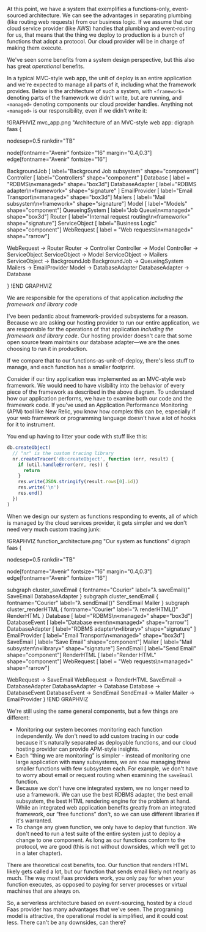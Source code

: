 At this point, we have a system that exemplifies a functions-only, event-sourced architecture.  We can see the advantages in separating plumbing (like routing web requests) from our business logic.  If we assume that our cloud
service provider (like AWS) handles that plumbing and event-routing for us, that means that the thing we deploy to production is a bunch of functions that adopt a protocol.  Our cloud provider will be in charge of making them execute.

We've seen some benefits from a system design perspective, but this also has great _operational_ benefits.

In a typical MVC-style web app, the unit of deploy is an entire application and we're expected to manage all parts of it, including what the framework provides.  Below is the architecture of such a system, with `«framework»` denoting parts of the framework we didn't write, but are running, and `«managed»` denoting components our cloud provider handles.  Anything not `«managed»` is our responsibility, even if we didn't write it:

!GRAPHVIZ mvc_app.png "Architecture of an MVC-style web app:
digraph faas {

  nodesep=0.5
  rankdir="TB"

  node[fontname="Avenir" fontsize="16" margin="0.4,0.3"]
  edge[fontname="Avenir" fontsize="16"]

  BackgroundJob   [ label="Background Job subsystem" shape="component"]
  Controller      [ label="Controllers" shape="component" ]
  Database        [ label = "RDBMS\n«managed»" shape="box3d"]
  DatabaseAdapter [ label="RDBMS adapter\n«framework»" shape="signature" ]
  EmailProvider   [ label="Email Transport\n«managed»" shape="box3d"]
  Mailers         [ label="Mail subsystem\n«framework»" shape="signature"]
  Model           [ label="Models" shape="component"]
  QueueingSystem  [ label="Job Queue\n«managed»" shape="box3d"]
  Router          [ label="Internal request routing\n«framework»" shape="signature"]
  ServiceObject   [ label="Business Logic" shape="component"]
  WebRequest      [ label = "Web requests\n«managed»" shape="rarrow"]

  WebRequest    -> Router
  Router        -> Controller
  Controller    -> Model
  Controller    -> ServiceObject
  ServiceObject -> Model
  ServiceObject -> Mailers
  ServiceObject -> BackgroundJob
  BackgroundJob -> QueueingSystem
  Mailers       -> EmailProvider
  Model         -> DatabaseAdapter
  DatabaseAdapter -> Database

}
!END GRAPHVIZ

<aside class="pullquote">We are responsible for the operations of that application <em>including the framework and library code</em></aside>

I've been pedantic about framework-provided subsystems for a reason.  Because we are asking our hosting provider
to run our entire application, we are responsible for the operations of that application _including the framework
and library code_.  Our hosting provider doesn't care that some open source team maintains our database adapter—we
are the ones choosing to run it in production.

If we compare that to our functions-as-unit-of-deploy, there's less stuff to manage, and each function has a
smaller footprint.

Consider if our tiny application was implemented as an MVC-style web framework.  We would need to have visibility into the
behavior of every piece of the framework as described in the above diagram. To understand how our application performs, we have
to examine both our code and the framework code.  If you've used an Application Performance Monitoring (APM) tool like New Relic, you know how complex this can be, especially if your web framework or programming language doesn't have a lot of hooks for it
to instrument.

You end up having to litter your code with stuff like this:

```javascript
db.createObject(
  // "nr" is the custom tracing library
  nr.createTracer('db:createObject', function (err, result) {
    if (util.handleError(err, res)) {
      return
    }
    res.write(JSON.stringify(result.rows[0].id))
    res.write('\n')
    res.end()
  })
)
```

When we design our system as functions responding to events, all of which is managed by the cloud services provider, it gets
simpler and we don't need very much custom tracing junk:

!GRAPHVIZ function_architecture.png "Our system as functions"
digraph faas {

  nodesep=0.5
  rankdir="TB"

  node[fontname="Avenir" fontsize="16" margin="0.4,0.3"]
  edge[fontname="Avenir" fontsize="16"]

  subgraph cluster_saveEmail {
    fontname="Courier"
    label="ƛ saveEmail()"
    SaveEmail
    DatabaseAdapter
  }
  subgraph cluster_sendEmail {
    fontname="Courier"
    label="ƛ sendEmail()"
    SendEmail
    Mailer
  }
  subgraph cluster_renderHTML {
    fontname="Courier"
    label="ƛ renderHTML()"
    RenderHTML
  }
  Database        [ label="RDBMS\n«managed»"           shape="box3d"]
  DatabaseEvent   [ label="Database event\n«managed»"  shape="rarrow"]
  DatabaseAdapter [ label="RDBMS adapter\n«library»"   shape="signature" ]
  EmailProvider   [ label="Email Transport\n«managed»" shape="box3d"]
  SaveEmail       [ label="Save Email"                 shape="component"]
  Mailer          [ label="Mail subsystem\n«library»"  shape="signature"]
  SendEmail       [ label="Send Email"                 shape="component"]
  RenderHTML      [ label="Render HTML"                shape="component"]
  WebRequest      [ label = "Web requests\n«managed»"  shape="rarrow"]

  WebRequest      -> SaveEmail
  WebRequest      -> RenderHTML
  SaveEmail       -> DatabaseAdapter
  DatabaseAdapter -> Database
  Database        -> DatabaseEvent
  DatabaseEvent   -> SendEmail
  SendEmail       -> Mailer
  Mailer          -> EmailProvider
}
!END GRAPHVIZ

We're still using the same general components, but a few things are different:

* Monitoring our system becomes monitoring each function independently.  We don't need to add custom tracing in
our code because it's naturally separated as deployable functions, and our cloud hosting provider can provide
APM-style insights.
* Each “thing we are monitoring” is simpler - instead of monitoring one large application with many subsystems, we
are now managing three smaller functions with few subsystem each.  For example, we don't have to worry about email
or request routing when examining the `saveEmail` function.
* Because we don't have one integrated system, we no longer need to use a framework.  We can use the best RDBMS
adapter, the best email subsystem, the best HTML rendering engine for the problem at hand.  While an integrated
web application benefits greatly from an integrated framework, our “free functions” don't, so we can use different
libraries if it's warranted.
* To change any given function, we only have to deploy that function.  We don't need to run a test suite of the
entire system just to deploy a change to one component.  As long as our functions conform to the protocol, we are
good (this is not without downsides, which we'll get to in a later chapter).

There are theoretical cost benefits, too.  Our function that renders HTML likely gets called a lot, but our function that sends
email likely not nearly as much.  The way most Faas providers work, you only pay for when your function executes, as opposed to
paying for server processes or virtual machines that are always on.

So, a serverless architecture based on event-sourcing, hosted by a cloud Faas provider has many advantages that we've seen.  The
programing model is attractive, the operational model is simplified, and it could cost less.  There can't be any downsides, can
there?


